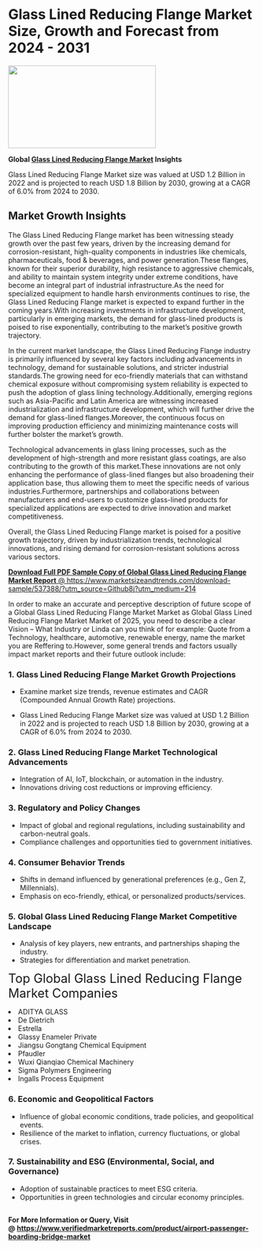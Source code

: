 <H1>Glass Lined Reducing Flange Market Size, Growth and Forecast from 2024 - 2031</H1><img class="aligncenter size-medium wp-image-584254" src="https://thirdeyenews.in/wp-content/uploads/2024/09/Global-Market-Research-300x168.jpeg" alt="" width="300" height="168" /><p><strong>Global&nbsp;<a href="https://www.marketsizeandtrends.com/download-sample/537388/?utm_source=Github8j?utm_medium=214">Glass Lined Reducing Flange Market</a> Insights</strong></p><p>Glass Lined Reducing Flange Market size was valued at USD 1.2 Billion in 2022 and is projected to reach USD 1.8 Billion by 2030, growing at a CAGR of 6.0% from 2024 to 2030.</p><p><h2>Market Growth Insights</h2> <p>The Glass Lined Reducing Flange market has been witnessing steady growth over the past few years, driven by the increasing demand for corrosion-resistant, high-quality components in industries like chemicals, pharmaceuticals, food & beverages, and power generation.These flanges, known for their superior durability, high resistance to aggressive chemicals, and ability to maintain system integrity under extreme conditions, have become an integral part of industrial infrastructure.As the need for specialized equipment to handle harsh environments continues to rise, the Glass Lined Reducing Flange market is expected to expand further in the coming years.With increasing investments in infrastructure development, particularly in emerging markets, the demand for glass-lined products is poised to rise exponentially, contributing to the market’s positive growth trajectory.</p> <p><a href="download-sample-link"></a></p> <p>In the current market landscape, the Glass Lined Reducing Flange industry is primarily influenced by several key factors including advancements in technology, demand for sustainable solutions, and stricter industrial standards.The growing need for eco-friendly materials that can withstand chemical exposure without compromising system reliability is expected to push the adoption of glass lining technology.Additionally, emerging regions such as Asia-Pacific and Latin America are witnessing increased industrialization and infrastructure development, which will further drive the demand for glass-lined flanges.Moreover, the continuous focus on improving production efficiency and minimizing maintenance costs will further bolster the market’s growth.</p> <p>Technological advancements in glass lining processes, such as the development of high-strength and more resistant glass coatings, are also contributing to the growth of this market.These innovations are not only enhancing the performance of glass-lined flanges but also broadening their application base, thus allowing them to meet the specific needs of various industries.Furthermore, partnerships and collaborations between manufacturers and end-users to customize glass-lined products for specialized applications are expected to drive innovation and market competitiveness.</p> <p>Overall, the Glass Lined Reducing Flange market is poised for a positive growth trajectory, driven by industrialization trends, technological innovations, and rising demand for corrosion-resistant solutions across various sectors.</p> <p><a href="get-more-link"></p><p><span class=""><strong>Download Full PDF Sample Copy of Global Glass Lined Reducing Flange Market Report</strong> @ <a href="https://www.marketsizeandtrends.com/download-sample/537388/?utm_source=Github8j?utm_medium=214" target="_blank">https://www.marketsizeandtrends.com/download-sample/537388/?utm_source=Github8j?utm_medium=214</a></span></p><p>In order to make an accurate and perceptive description of future scope of a Global&nbsp;Glass Lined Reducing Flange Market Market as Global&nbsp;Glass Lined Reducing Flange Market Market of 2025, you need to describe a clear Vision &ndash; What Industry or Linda can you think of for example: Quote from a Technology, healthcare, automotive, renewable energy, name the market you are Reffering to.However, some general trends and factors usually impact market reports and their future outlook include:</p><h3>1.&nbsp;<strong>Glass Lined Reducing Flange Market Growth Projections</strong></h3><ul><li>Examine market size trends, revenue estimates and CAGR (Compounded Annual Growth Rate) projections.</li><li><p>Glass Lined Reducing Flange Market size was valued at USD 1.2 Billion in 2022 and is projected to reach USD 1.8 Billion by 2030, growing at a CAGR of 6.0% from 2024 to 2030.</p></li></ul><h3>2.&nbsp;<strong>Glass Lined Reducing Flange Market Technological Advancements</strong></h3><ul><li>Integration of AI, IoT, blockchain, or automation in the industry.</li><li>Innovations driving cost reductions or improving efficiency.</li></ul><h3>3.&nbsp;<strong>Regulatory and Policy Changes</strong></h3><ul><li>Impact of global and regional regulations, including sustainability and carbon-neutral goals.</li><li>Compliance challenges and opportunities tied to government initiatives.</li></ul><h3>4.&nbsp;<strong>Consumer Behavior Trends</strong></h3><ul><li>Shifts in demand influenced by generational preferences (e.g., Gen Z, Millennials).</li><li>Emphasis on eco-friendly, ethical, or personalized products/services.</li></ul><h3>5.&nbsp;<strong>Global Glass Lined Reducing Flange Market Competitive Landscape</strong></h3><ul><li>Analysis of key players, new entrants, and partnerships shaping the industry.</li><li>Strategies for differentiation and market penetration.</li></ul><p data-pm-slice="1 1 []"><span style="color: inherit; font-family: inherit; font-size: 25px;">Top Global Glass Lined Reducing Flange Market Companies</span></p><div class="" data-test-id=""><p><li>ADITYA GLASS</li><li> De Dietrich</li><li> Estrella</li><li> Glassy Enameler Private</li><li> Jiangsu Gongtang Chemical Equipment</li><li> Pfaudler</li><li> Wuxi Qianqiao Chemical Machinery</li><li> Sigma Polymers Engineering</li><li> Ingalls Process Equipment</li></p></div><h3>6.&nbsp;<strong>Economic and Geopolitical Factors</strong></h3><ul><li>Influence of global economic conditions, trade policies, and geopolitical events.</li><li>Resilience of the market to inflation, currency fluctuations, or global crises.</li></ul><h3>7.&nbsp;<strong>Sustainability and ESG (Environmental, Social, and Governance)</strong></h3><ul><li>Adoption of sustainable practices to meet ESG criteria.</li><li>Opportunities in green technologies and circular economy principles.</li></ul><h2><strong style="font-size: 14px;">For More Information or Query, Visit @&nbsp;</strong><a style="background-color: #ffffff; font-size: 14px;" href="https://www.marketsizeandtrends.com/report/glass-lined-reducing-flange-market/" target="_blank">https://www.verifiedmarketreports.com/product/airport-passenger-boarding-bridge-market</a></h2>